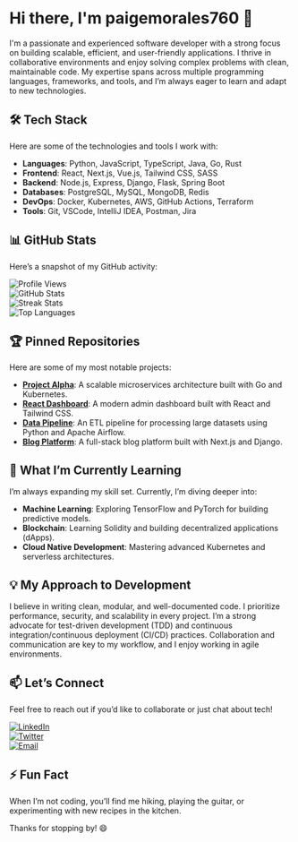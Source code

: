 # Hi there, I'm paigemorales760 👋  

I'm a passionate and experienced software developer with a strong focus on building scalable, efficient, and user-friendly applications. I thrive in collaborative environments and enjoy solving complex problems with clean, maintainable code. My expertise spans across multiple programming languages, frameworks, and tools, and I’m always eager to learn and adapt to new technologies.  

## 🛠️ Tech Stack  
Here are some of the technologies and tools I work with:  
- **Languages**: Python, JavaScript, TypeScript, Java, Go, Rust  
- **Frontend**: React, Next.js, Vue.js, Tailwind CSS, SASS  
- **Backend**: Node.js, Express, Django, Flask, Spring Boot  
- **Databases**: PostgreSQL, MySQL, MongoDB, Redis  
- **DevOps**: Docker, Kubernetes, AWS, GitHub Actions, Terraform  
- **Tools**: Git, VSCode, IntelliJ IDEA, Postman, Jira  

## 📊 GitHub Stats  
Here’s a snapshot of my GitHub activity:  

![Profile Views](https://komarev.com/ghpvc/?username=paigemorales760&color=blue&style=flat)  
![GitHub Stats](https://github-readme-stats.vercel.app/api?username=paigemorales760&show_icons=true&theme=radical)  
![Streak Stats](https://github-readme-streak-stats.herokuapp.com/?user=paigemorales760&theme=radical)  
![Top Languages](https://github-readme-stats.vercel.app/api/top-langs/?username=paigemorales760&layout=compact&theme=radical)  

## 🏆 Pinned Repositories  
Here are some of my most notable projects:  
- **[Project Alpha](https://github.com/paigemorales760/project-alpha)**: A scalable microservices architecture built with Go and Kubernetes.  
- **[React Dashboard](https://github.com/paigemorales760/react-dashboard)**: A modern admin dashboard built with React and Tailwind CSS.  
- **[Data Pipeline](https://github.com/paigemorales760/data-pipeline)**: An ETL pipeline for processing large datasets using Python and Apache Airflow.  
- **[Blog Platform](https://github.com/paigemorales760/blog-platform)**: A full-stack blog platform built with Next.js and Django.  

## 🌱 What I’m Currently Learning  
I’m always expanding my skill set. Currently, I’m diving deeper into:  
- **Machine Learning**: Exploring TensorFlow and PyTorch for building predictive models.  
- **Blockchain**: Learning Solidity and building decentralized applications (dApps).  
- **Cloud Native Development**: Mastering advanced Kubernetes and serverless architectures.  

## 💡 My Approach to Development  
I believe in writing clean, modular, and well-documented code. I prioritize performance, security, and scalability in every project. I’m a strong advocate for test-driven development (TDD) and continuous integration/continuous deployment (CI/CD) practices. Collaboration and communication are key to my workflow, and I enjoy working in agile environments.  

## 📫 Let’s Connect  
Feel free to reach out if you’d like to collaborate or just chat about tech!  

[![LinkedIn](https://img.shields.io/badge/LinkedIn-0077B5?style=for-the-badge&logo=linkedin&logoColor=white)](https://www.linkedin.com/in/paigemorales760)  
[![Twitter](https://img.shields.io/badge/Twitter-1DA1F2?style=for-the-badge&logo=twitter&logoColor=white)](https://twitter.com/paigemorales760)  
[![Email](https://img.shields.io/badge/Email-D14836?style=for-the-badge&logo=gmail&logoColor=white)](mailto:paigemorales760@example.com)  

## ⚡ Fun Fact  
When I’m not coding, you’ll find me hiking, playing the guitar, or experimenting with new recipes in the kitchen.  

Thanks for stopping by! 😄
